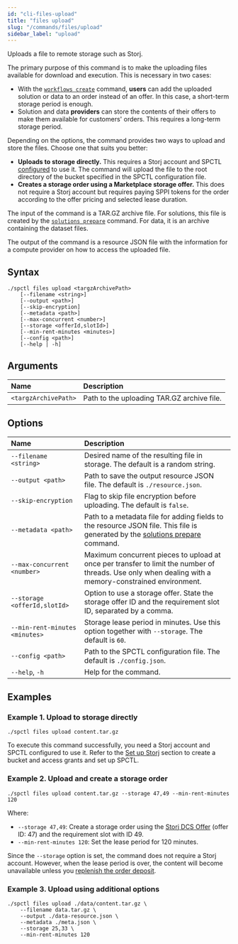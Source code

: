 ```yaml
---
id: "cli-files-upload"
title: "files upload"
slug: "/commands/files/upload"
sidebar_label: "upload"
---
```


Uploads a file to remote storage such as Storj.

The primary purpose of this command is to make the uploading files available for download and execution. This is necessary in two cases:

- With the [`workflows create`](/cli/commands/workflows/create) command, **users** can add the uploaded <a id="solution"><span className="dashed-underline">solution</span></a> or <a id="data"><span className="dashed-underline">data</span></a> to an <a id="order"><span className="dashed-underline">order</span></a> instead of an <a id="offer"><span className="dashed-underline">offer</span></a>. In this case, a short-term storage period is enough.
- Solution and data **providers** can store the contents of their offers to make them available for customers' orders. This requires a long-term storage period.

Depending on the options, the command provides two ways to upload and store the files. Choose one that suits you better:

- **Uploads to storage directly.** This requires a Storj account and SPCTL [configured](/cli/#set-up-storj-access-optional) to use it. The command will upload the file to the root directory of the bucket specified in the SPCTL configuration file.
- **Creates a storage order using a Marketplace storage offer.** This does not require a Storj account but requires paying SPPI tokens for the order according to the offer pricing and selected lease duration.

The input of the command is a TAR.GZ archive file. For solutions, this file is created by the [`solutions prepare`](/cli/commands/solutions/prepare) command. For data, it is an archive containing the dataset files.

The output of the command is a resource JSON file with the information for a compute provider on how to access the uploaded file.

## Syntax

```
./spctl files upload <targzArchivePath>
    [--filename <string>]
    [--output <path>]
    [--skip-encryption]
    [--metadata <path>]
    [--max-concurrent <number>]
    [--storage <offerId,slotId>]
    [--min-rent-minutes <minutes>]
    [--config <path>]
    [--help | -h]
```

## Arguments

| **Name** | **Description** |
| :- | :- |
| `<targzArchivePath>` | Path to the uploading TAR.GZ archive file. |

## Options

| <div style={{width:250}}>**Name**</div> | **Description** |
| :- | :- |
| `--filename <string>` | Desired name of the resulting file in storage. The default is a random string. |
| `--output <path>` | Path to save the output resource JSON file. The default is `./resource.json`. |
| `--skip-encryption` | Flag to skip file encryption before uploading. The default is `false`. |
| `--metadata <path>` | Path to a metadata file for adding fields to the resource JSON file. This file is generated by the [solutions prepare](/cli/commands/solutions/prepare) command. |
| `--max-concurrent <number>` | Maximum concurrent pieces to upload at once per transfer to limit the number of threads. Use only when dealing with a memory-constrained environment. |
| `--storage <offerId,slotId>` | Option to use a storage offer. State the storage offer ID and the requirement slot ID, separated by a comma. |
| `--min-rent-minutes <minutes>` | Storage lease period in minutes. Use this option together with `--storage`. The default is `60`. |
| `--config <path>` | Path to the SPCTL configuration file. The default is `./config.json`. |
| `--help`, `-h` | Help for the command. |

## Examples

### Example 1. Upload to storage directly

```
./spctl files upload content.tar.gz
```

To execute this command successfully, you need a Storj account and SPCTL configured to use it. Refer to the [Set up Storj](/cli#set-up-storj-access-optional) section to create a bucket and access grants and set up SPCTL.

### Example 2. Upload and create a storage order

```
./spctl files upload content.tar.gz --storage 47,49 --min-rent-minutes 120
```

Where:

- `--storage 47,49`: Create a storage order using the [Storj DCS Offer](https://marketplace.superprotocol.com/storage?offer=offerId%3D47&tab=pricing) (offer ID: 47) and the requirement slot with ID 49.
- `--min-rent-minutes 120`: Set the lease period for 120 minutes.

Since the `--storage` option is set, the command does not require a Storj account. However, when the lease period is over, the content will become unavailable unless you [replenish the order deposit](/cli/commands/orders/replenish-deposit).

### Example 3. Upload using additional options

```
./spctl files upload ./data/content.tar.gz \
    --filename data.tar.gz \
    --output ./data-resource.json \
    --metadata ./meta.json \
    --storage 25,33 \
    --min-rent-minutes 120
```
